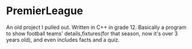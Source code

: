 # PremierLeague
An old project I pulled out. Written in C++ in grade 12. Basically a program to show football teams' details,fixtures(for that season, now it's over 3 years old), and even includes facts and a quiz.
